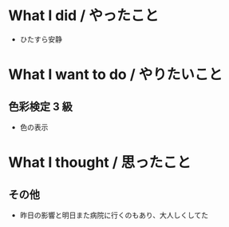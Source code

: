 # What I did / やったこと
- ひたすら安静

# What I want to do / やりたいこと
## 色彩検定 3 級
- 色の表示

# What I thought / 思ったこと
## その他
- 昨日の影響と明日また病院に行くのもあり、大人しくしてた
